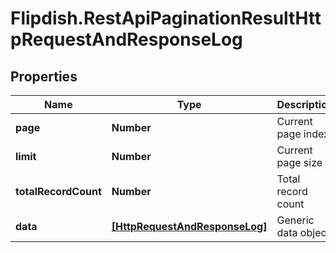 # Flipdish.RestApiPaginationResultHttpRequestAndResponseLog

## Properties
Name | Type | Description | Notes
------------ | ------------- | ------------- | -------------
**page** | **Number** | Current page index | [optional] 
**limit** | **Number** | Current page size | [optional] 
**totalRecordCount** | **Number** | Total record count | [optional] 
**data** | [**[HttpRequestAndResponseLog]**](HttpRequestAndResponseLog.md) | Generic data object. | [optional] 


